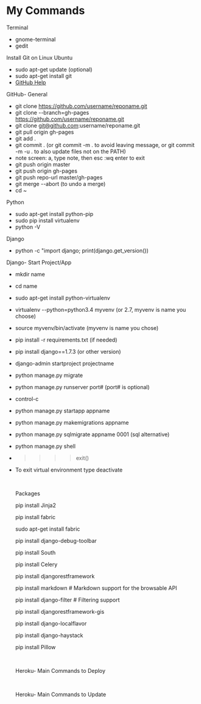 # My Commands

Terminal
*   gnome-terminal
*   gedit

Install Git on Linux Ubuntu
*   sudo apt-get update (optional)
*   sudo apt-get install git
*   [GitHub Help](https://help.github.com/articles/set-up-git/#platform-linux)

GitHub- General</p>
*   git clone https://github.com/username/reponame.git
*   git clone --branch=gh-pages https://github.com/username/reponame.git
*   git clone git@github.com:username/reponame.git
*   git pull origin gh-pages
*   git add .
*   git commit . (or git commit -m . to avoid leaving message, or git commit -m -u . to also update files not on the PATH)
*   note screen: a, type note, then esc :wq enter to exit
*   git push origin master
*   git push origin gh-pages
*   git push repo-url master/gh-pages
*   git merge --abort (to undo a merge)
*   cd ~                              

Python
*   sudo apt-get install python-pip
*   sudo pip install virtualenv
*   python -V

Django 
*    python -c "import django; print(django.get_version())

Django- Start Project/App
*   mkdir name
*   cd name 
*   sudo apt-get install python-virtualenv
*   virtualenv --python=python3.4 myvenv (or 2.7, myvenv is name you choose)
*   source myvenv/bin/activate (myvenv is name you chose)
*   pip install -r requirements.txt (if needed)
*   pip install django==1.7.3 (or other version)                       
*   django-admin startproject projectname
*   python manage.py migrate
*   python manage.py runserver port# (port# is optional)
*   control-c
*   python manage.py startapp appname
*   python manage.py makemigrations appname
*   python manage.py sqlmigrate appname 0001 (sql alternative)
*   python manage.py shell
*   >>>> exit()
*   To exit virtual environment type deactivate                                

    <br><p>Packages</p>
    <p>pip install Jinja2</p>
    <p>pip install fabric</p>
    <p>sudo apt-get install fabric</p>
    <p>pip install django-debug-toolbar</p>
    <p>pip install South</p>
    <p>pip install Celery</p>
    <p>pip install djangorestframework</p>
    <p>pip install markdown # Markdown support for the browsable API</p>
    <p>pip install django-filter # Filtering support</p>
    <p>pip install djangorestframework-gis</p>
    <p>pip install django-localflavor</p>
    <p>pip install django-haystack</p>
    <p>pip install Pillow</p>    

    <br><p>Heroku- Main Commands to Deploy</p>
    <br><p>Heroku- Main Commands to Update</p>
